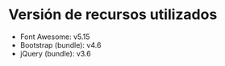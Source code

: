 # Versión de recursos utilizados

- Font Awesome: v5.15
- Bootstrap (bundle): v4.6
- jQuery (bundle): v3.6

